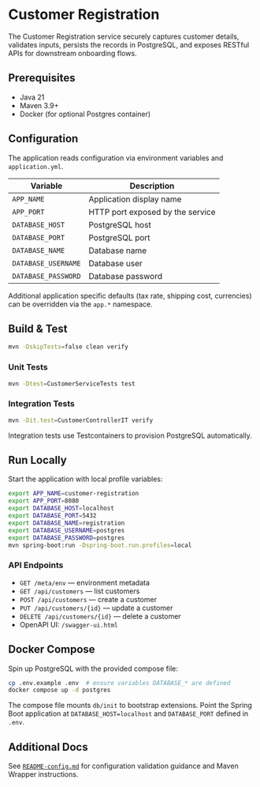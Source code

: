 # Customer Registration

The Customer Registration service securely captures customer details, validates inputs, persists the
records in PostgreSQL, and exposes RESTful APIs for downstream onboarding flows.

## Prerequisites

- Java 21
- Maven 3.9+
- Docker (for optional Postgres container)

## Configuration

The application reads configuration via environment variables and `application.yml`.

| Variable | Description |
| --- | --- |
| `APP_NAME` | Application display name |
| `APP_PORT` | HTTP port exposed by the service |
| `DATABASE_HOST` | PostgreSQL host |
| `DATABASE_PORT` | PostgreSQL port |
| `DATABASE_NAME` | Database name |
| `DATABASE_USERNAME` | Database user |
| `DATABASE_PASSWORD` | Database password |

Additional application specific defaults (tax rate, shipping cost, currencies) can be overridden via the
`app.*` namespace.

## Build & Test

```bash
mvn -DskipTests=false clean verify
```

### Unit Tests

```bash
mvn -Dtest=CustomerServiceTests test
```

### Integration Tests

```bash
mvn -Dit.test=CustomerControllerIT verify
```

Integration tests use Testcontainers to provision PostgreSQL automatically.

## Run Locally

Start the application with local profile variables:

```bash
export APP_NAME=customer-registration
export APP_PORT=8080
export DATABASE_HOST=localhost
export DATABASE_PORT=5432
export DATABASE_NAME=registration
export DATABASE_USERNAME=postgres
export DATABASE_PASSWORD=postgres
mvn spring-boot:run -Dspring-boot.run.profiles=local
```

### API Endpoints

- `GET /meta/env` — environment metadata
- `GET /api/customers` — list customers
- `POST /api/customers` — create a customer
- `PUT /api/customers/{id}` — update a customer
- `DELETE /api/customers/{id}` — delete a customer
- OpenAPI UI: `/swagger-ui.html`

## Docker Compose

Spin up PostgreSQL with the provided compose file:

```bash
cp .env.example .env  # ensure variables DATABASE_* are defined
docker compose up -d postgres
```

The compose file mounts `db/init` to bootstrap extensions. Point the Spring Boot application at
`DATABASE_HOST=localhost` and `DATABASE_PORT` defined in `.env`.

## Additional Docs

See [`README-config.md`](README-config.md) for configuration validation guidance and Maven Wrapper
instructions.
